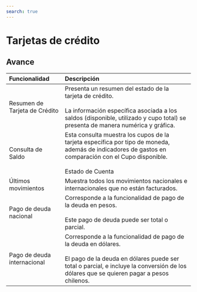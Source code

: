 ```yaml
---
search: true
---
```


# Tarjetas de crédito

## Avance

|Funcionalidad|Descripción|
|:------------|:----------|
|Resumen de Tarjeta de Crédito|Presenta un resumen del estado de la tarjeta de crédito. <br><br>La información específica asociada a los saldos (disponible, utilizado y cupo total) se presenta de manera numérica y gráfica.|
|Consulta de Saldo|Esta consulta muestra los cupos de la tarjeta específica por tipo de moneda, además de indicadores de gastos en comparación con el Cupo disponible.<br><br>Estado de Cuenta|Muestra el estado de cuenta con los movimientos del último periodo facturado para una tarjeta de crédito.|
|Últimos movimientos|Muestra todos los movimientos nacionales e internacionales que no están facturados.|
|Pago de deuda nacional|Corresponde a la funcionalidad de pago de la deuda en pesos.<br><br> Este pago de deuda puede ser total o parcial.|
|Pago de deuda internacional|Corresponde a la funcionalidad de pago de la deuda en dólares. <br><br> El pago de la deuda en dólares puede ser total o parcial, e incluye la conversión de los dólares que se quieren pagar a pesos chilenos.|

